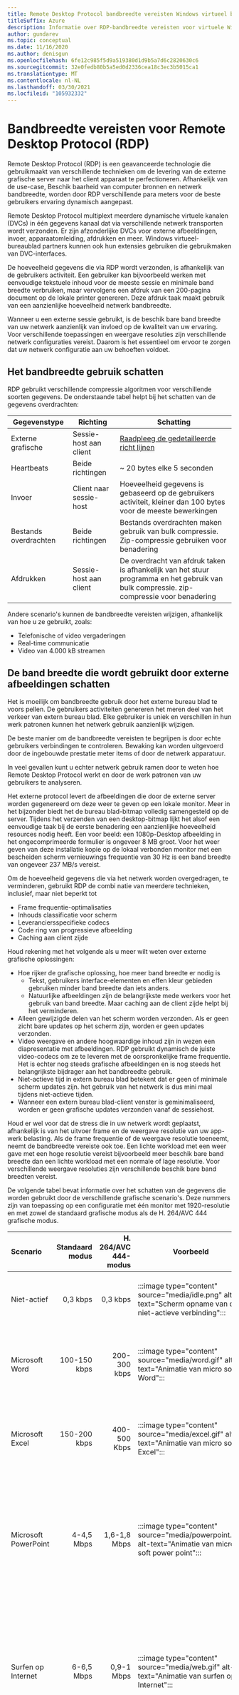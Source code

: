 ```yaml
---
title: Remote Desktop Protocol bandbreedte vereisten Windows virtueel bureau blad-Azure
titleSuffix: Azure
description: Informatie over RDP-bandbreedte vereisten voor virtuele Windows-Bureau bladen.
author: gundarev
ms.topic: conceptual
ms.date: 11/16/2020
ms.author: denisgun
ms.openlocfilehash: 6fe12c985f5d9a519380d1d9b5a7d6c2820630c6
ms.sourcegitcommit: 32e0fedb80b5a5ed0d2336cea18c3ec3b5015ca1
ms.translationtype: MT
ms.contentlocale: nl-NL
ms.lasthandoff: 03/30/2021
ms.locfileid: "105932332"
---
```

# <a name="remote-desktop-protocol-rdp-bandwidth-requirements"></a>Bandbreedte vereisten voor Remote Desktop Protocol (RDP)

Remote Desktop Protocol (RDP) is een geavanceerde technologie die gebruikmaakt van verschillende technieken om de levering van de externe grafische server naar het client apparaat te perfectioneren. Afhankelijk van de use-case, Beschik baarheid van computer bronnen en netwerk bandbreedte, worden door RDP verschillende para meters voor de beste gebruikers ervaring dynamisch aangepast.

Remote Desktop Protocol multiplext meerdere dynamische virtuele kanalen (DVCs) in één gegevens kanaal dat via verschillende netwerk transporten wordt verzonden. Er zijn afzonderlijke DVCs voor externe afbeeldingen, invoer, apparaatomleiding, afdrukken en meer. Windows virtueel-bureaublad partners kunnen ook hun extensies gebruiken die gebruikmaken van DVC-interfaces.

De hoeveelheid gegevens die via RDP wordt verzonden, is afhankelijk van de gebruikers activiteit. Een gebruiker kan bijvoorbeeld werken met eenvoudige tekstuele inhoud voor de meeste sessie en minimale band breedte verbruiken, maar vervolgens een afdruk van een 200-pagina document op de lokale printer genereren. Deze afdruk taak maakt gebruik van een aanzienlijke hoeveelheid netwerk bandbreedte.

Wanneer u een externe sessie gebruikt, is de beschik bare band breedte van uw netwerk aanzienlijk van invloed op de kwaliteit van uw ervaring. Voor verschillende toepassingen en weergave resoluties zijn verschillende netwerk configuraties vereist. Daarom is het essentieel om ervoor te zorgen dat uw netwerk configuratie aan uw behoeften voldoet.

## <a name="estimating-bandwidth-utilization"></a>Het bandbreedte gebruik schatten

RDP gebruikt verschillende compressie algoritmen voor verschillende soorten gegevens. De onderstaande tabel helpt bij het schatten van de gegevens overdrachten:

| Gegevenstype | Richting | Schatting |
|---|---|---|
| Externe grafische | Sessie-host aan client | [Raadpleeg de gedetailleerde richt lijnen](#estimating-bandwidth-used-by-remote-graphics) |
| Heartbeats | Beide richtingen | ~ 20 bytes elke 5 seconden  |
| Invoer | Client naar sessie-host | Hoeveelheid gegevens is gebaseerd op de gebruikers activiteit, kleiner dan 100 bytes voor de meeste bewerkingen  |
| Bestands overdrachten | Beide richtingen | Bestands overdrachten maken gebruik van bulk compressie. Zip-compressie gebruiken voor benadering |
| Afdrukken | Sessie-host aan client | De overdracht van afdruk taken is afhankelijk van het stuur programma en het gebruik van bulk compressie. zip-compressie voor benadering |

Andere scenario's kunnen de bandbreedte vereisten wijzigen, afhankelijk van hoe u ze gebruikt, zoals:

* Telefonische of video vergaderingen
* Real-time communicatie
* Video van 4.000 kB streamen

## <a name="estimating-bandwidth-used-by-remote-graphics"></a>De band breedte die wordt gebruikt door externe afbeeldingen schatten

Het is moeilijk om bandbreedte gebruik door het externe bureau blad te voors pellen. De gebruikers activiteiten genereren het meren deel van het verkeer van extern bureau blad. Elke gebruiker is uniek en verschillen in hun werk patronen kunnen het netwerk gebruik aanzienlijk wijzigen.

De beste manier om de bandbreedte vereisten te begrijpen is door echte gebruikers verbindingen te controleren. Bewaking kan worden uitgevoerd door de ingebouwde prestatie meter items of door de netwerk apparatuur.

In veel gevallen kunt u echter netwerk gebruik ramen door te weten hoe Remote Desktop Protocol werkt en door de werk patronen van uw gebruikers te analyseren.

Het externe protocol levert de afbeeldingen die door de externe server worden gegenereerd om deze weer te geven op een lokale monitor. Meer in het bijzonder biedt het de bureau blad-bitmap volledig samengesteld op de server.
Tijdens het verzenden van een desktop-bitmap lijkt het alsof een eenvoudige taak bij de eerste benadering een aanzienlijke hoeveelheid resources nodig heeft. Een voor beeld: een 1080p-Desktop afbeelding in het ongecomprimeerde formulier is ongeveer 8 MB groot. Voor het weer geven van deze installatie kopie op de lokaal verbonden monitor met een bescheiden scherm vernieuwings frequentie van 30 Hz is een band breedte van ongeveer 237 MB/s vereist.

Om de hoeveelheid gegevens die via het netwerk worden overgedragen, te verminderen, gebruikt RDP de combi natie van meerdere technieken, inclusief, maar niet beperkt tot

* Frame frequentie-optimalisaties
* Inhouds classificatie voor scherm
* Leveranciersspecifieke codecs
* Code ring van progressieve afbeelding
* Caching aan client zijde

Houd rekening met het volgende als u meer wilt weten over externe grafische oplossingen:

* Hoe rijker de grafische oplossing, hoe meer band breedte er nodig is
  * Tekst, gebruikers interface-elementen en effen kleur gebieden gebruiken minder band breedte dan iets anders.
  * Natuurlijke afbeeldingen zijn de belangrijkste mede werkers voor het gebruik van band breedte. Maar caching aan de client zijde helpt bij het verminderen.
* Alleen gewijzigde delen van het scherm worden verzonden. Als er geen zicht bare updates op het scherm zijn, worden er geen updates verzonden.
* Video weergave en andere hoogwaardige inhoud zijn in wezen een diapresentatie met afbeeldingen. RDP gebruikt dynamisch de juiste video-codecs om ze te leveren met de oorspronkelijke frame frequentie. Het is echter nog steeds grafische afbeeldingen en is nog steeds het belangrijkste bijdrager aan het bandbreedte gebruik.
* Niet-actieve tijd in extern bureau blad betekent dat er geen of minimale scherm updates zijn. het gebruik van het netwerk is dus mini maal tijdens niet-actieve tijden.
* Wanneer een extern bureau blad-client venster is geminimaliseerd, worden er geen grafische updates verzonden vanaf de sessiehost.

Houd er wel voor dat de stress die in uw netwerk wordt geplaatst, afhankelijk is van het uitvoer frame en de weergave resolutie van uw app-werk belasting. Als de frame frequentie of de weergave resolutie toeneemt, neemt de bandbreedte vereiste ook toe. Een lichte workload met een weer gave met een hoge resolutie vereist bijvoorbeeld meer beschik bare band breedte dan een lichte workload met een normale of lage resolutie. Voor verschillende weergave resoluties zijn verschillende beschik bare band breedten vereist.

De volgende tabel bevat informatie over het schatten van de gegevens die worden gebruikt door de verschillende grafische scenario's. Deze nummers zijn van toepassing op een configuratie met één monitor met 1920-resolutie en met zowel de standaard grafische modus als de H. 264/AVC 444 grafische modus.

| Scenario | Standaard modus | H. 264/AVC 444-modus | Voorbeeld | Beschrijving van het scenario |
|:---|---:|---:|---|---|
| Niet-actief | 0,3 kbps | 0,3 kbps |:::image type="content" source="media/idle.png" alt-text="Scherm opname van de niet-actieve verbinding":::| De gebruiker heeft het werk onderbroken en er zijn geen updates actief op het scherm |
| Microsoft Word | 100-150 kbps | 200-300 kbps |:::image type="content" source="media/word.gif" alt-text="Animatie van micro soft Word":::| Gebruiker werkt actief samen met micro soft Word, typen, afbeeldingen plakken en scha kelen tussen documenten |
| Microsoft Excel | 150-200 kbps | 400-500 Kbps |:::image type="content" source="media/excel.gif" alt-text="Animatie van micro soft Excel":::| Gebruiker werkt samen met micro soft Excel, meerdere cellen met formules en grafieken tegelijk worden bijgewerkt |
| Microsoft PowerPoint | 4-4,5 Mbps | 1,6-1,8 Mbps |:::image type="content" source="media/powerpoint.gif" alt-text="Animatie van micro soft power point":::| Gebruiker werkt actief samen met micro soft power point, typen, plakken. Gebruiker wijzigt ook geavanceerde grafische elementen en gebruikt overgangs effecten voor dia's |
| Surfen op Internet | 6-6,5 Mbps | 0,9-1 Mbps |:::image type="content" source="media/web.gif" alt-text="Animatie van surfen op Internet":::| De gebruiker werkt actief met een grafisch uitgebreide website met meerdere statische en bewegende installatie kopieën. Gebruiker schuift de pagina's zowel horizon taal als verticaal |
| Galerie met installatie kopieën | 3,3-3,6 Mbps | 0,7-0,8 Mbps |:::image type="content" source="media/image-gallery.gif" alt-text="Animatie van afbeeldings galerie":::| De gebruiker werkt actief met de toepassing afbeeldingen galerie. Bladeren, inzoomen, formaat wijzigen en draaien van afbeeldingen |
| Video afspelen | 8,5-9,5 Mbps | 2,5-2,8 Mbps |:::image type="content" source="media/video.gif" alt-text="Animatie van het afspelen van video":::| De gebruiker kijkt naar een 30 FPS video die 1/2 van het scherm verbruikt |
| Afspelen van video op volledig scherm | 7,5-8,5 Mbps | 2,5-3,1 Mbps |:::image type="content" source="media/fullscreen-video.gif" alt-text="Animatie van het afspelen van video op volledig scherm":::| De gebruiker bekijkt een 30 FPS-video die is gemaximaliseerd tot een volledig scherm |

## <a name="dynamic-bandwidth-allocation"></a>Toewijzing van dynamische band breedte

Remote Desktop Protocol is een modern protocol dat dynamisch kan worden aangepast aan de veranderende netwerk omstandigheden.
In plaats van de vaste limieten voor bandbreedte gebruik te gebruiken, gebruikt RDP voortdurende netwerk detectie die actief de beschik bare netwerk bandbreedte en pakket retour tijd bewaakt. Op basis van de bevindingen selecteert RDP de opties voor grafische code ring en wijst de band breedte voor apparaatomleiding en andere virtuele kanalen toe.  
Met deze technologie kan RDP de volledige netwerk-pipe gebruiken wanneer deze beschikbaar zijn en snel weer worden uitgeschakeld wanneer het netwerk nodig is voor iets anders.
RDP detecteert dat de afbeeldings kwaliteit, de frame frequentie of de compressie algoritmen worden aangepast als andere toepassingen het netwerk aanvragen.

## <a name="limit-network-bandwidth-use-with-throttle-rate"></a>Gebruik van de netwerk bandbreedte beperken met vertragings snelheid

In de meeste gevallen hoeft u het bandbreedte gebruik niet te beperken, omdat beperken de gebruikers ervaring kan beïnvloeden. In de beperkte netwerken wilt u mogelijk het netwerk gebruik beperken. Een ander voor beeld is geleasde netwerken die in rekening worden gebracht voor de hoeveelheid verkeer die wordt gebruikt.

In dergelijke gevallen kunt u een uitgaand netwerk verkeer van RDP beperken door een beperkings snelheid op te geven in het QoS-beleid.

  >[!NOTE]
  > [Zorg ervoor dat RDP-shortpath is ingeschakeld](./shortpath.md) : beperking van de vertraagde snelheid wordt niet ondersteund voor reverse Connect-Trans Port.

### <a name="implement-throttle-rate-limiting-on-session-host-using-group-policy"></a>Beperkings limieten voor de sessie host implementeren met behulp van groepsbeleid

U kunt op beleid gebaseerde Quality of Service (QoS) in groepsbeleid gebruiken om de vooraf gedefinieerde vertragings factor in te stellen.

Als u een QoS-beleid wilt maken voor hosts die lid zijn van een domein, meldt u zich eerst aan bij een computer waarop groepsbeleid-beheer is geïnstalleerd. Open groepsbeleid beheer (Selecteer Start, wijs systeem beheer aan en selecteer vervolgens groepsbeleid beheer) en voer vervolgens de volgende stappen uit:

1. Zoek in groepsbeleid beheer de container waar het nieuwe beleid moet worden gemaakt. Als al uw sessie wordt gehost op computers bevinden zich in een organisatie-eenheid met de naam **sessie-hosts**, moet het nieuwe beleid worden gemaakt in de sessie host van de organisatie-eenheid.

2. Klik met de rechter muisknop op de juiste container en selecteer vervolgens **een groeps beleidsobject in dit domein maken en hier een koppeling**.

3. Typ in het dialoog venster **Nieuw groeps beleidsobject** een naam voor het nieuwe Groepsbeleid-object in het vak **naam** en selecteer vervolgens **OK**.

4. Klik met de rechter muisknop op het zojuist gemaakte beleid en selecteer vervolgens **bewerken**.

5. Vouw in het Groepsbeleidsbeheer-editor **computer configuratie** uit, vouw **Windows-instellingen** uit, klik met de rechter muisknop op **op beleid gebaseerde QoS** en selecteer **Nieuw beleid maken**.

6. In het dialoog venster op **beleid gebaseerde QoS** typt u op de pagina openen een naam voor het nieuwe beleid in het vak **naam** . Selecteer **uitgaande vertragings snelheid opgeven** en stel de vereiste waarde in en selecteer **volgende**.

7. Selecteer op de volgende pagina **alleen toepassingen met deze naam voor het uitvoer bare bestand** en voer de naam **svchost.exe** in en selecteer **volgende**. Met deze instelling geeft u aan dat het beleid alleen prioriteit moet geven aan het overeenkomende verkeer van de Extern bureaublad-service.

8. Controleer op de derde pagina of zowel **een bron-IP-adres** als **een doel-IP-adres** is geselecteerd. Selecteer **Next**. Deze twee instellingen zorgen ervoor dat pakketten worden beheerd, ongeacht welke computer (IP-adres) de pakketten heeft verzonden en welke computer (IP-adres) de pakketten ontvangt.

9. Selecteer op pagina 4 de optie **UDP** in de vervolg keuzelijst **Selecteer het protocol waarop dit QoS-beleid van toepassing is** .

10. Onder de kop **Geef het poort nummer van de bron** op, selecteert u **uit deze bron poort of dit bereik**. Typ **3390** in het bijbehorende tekstvak. Selecteer **Finish**.

Het nieuwe beleid dat u hebt gemaakt, wordt pas van kracht nadat groepsbeleid is vernieuwd op uw Session Host-computers. Hoewel groepsbeleid regel matig vernieuwt, kunt u een onmiddellijke vernieuwing afdwingen door de volgende stappen uit te voeren:

1. Open een opdracht prompt als beheerder (als *administrator uitvoeren*) op elke sessiehost waarvoor u Groepsbeleid wilt vernieuwen.

2. Voer bij de opdracht prompt

   ```console
   gpupdate /force
   ```

### <a name="implement-throttle-rate-limiting-on-session-host-using-powershell"></a>Beperkings limieten voor de sessie host implementeren met behulp van Power shell

U kunt de snelheids factor van RDP-shortpath instellen met de Power shell-cmdlet hieronder:

```powershell
New-NetQosPolicy -Name "RDP Shortpath" -AppPathNameMatchCondition "svchost.exe" -IPProtocolMatchCondition UDP -IPSrcPortStartMatchCondition 3390 -IPSrcPortEndMatchCondition 3390 -DSCPAction 46 -NetworkProfile All
```

## <a name="next-steps"></a>Volgende stappen

* Zie [vereisten voor de band breedte van Remote Desktop Protocol (RDP) voor Windows Virtual Desktop](rdp-bandwidth.md)voor meer informatie over de bandbreedte vereisten voor virtuele Windows-Bureau bladen.
* Zie wat is Windows Virtual Desktop- [netwerk](network-connectivity.md)connectiviteit? voor meer informatie over de Windows-verbinding met virtueel bureau blad-netwerken.
* Als u aan de slag wilt gaan met Quality of Service (QoS) voor virtueel bureau blad van Windows, raadpleegt u [implementing Quality of service (QoS) voor Windows virtueel bureau blad](rdp-quality-of-service-qos.md).
